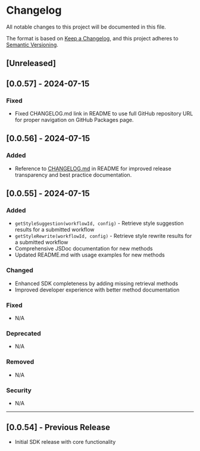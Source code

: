 # Changelog

All notable changes to this project will be documented in this file.

The format is based on [Keep a Changelog](https://keepachangelog.com/en/1.0.0/),
and this project adheres to [Semantic Versioning](https://semver.org/spec/v2.0.0.html).

## [Unreleased]

## [0.0.57] - 2024-07-15

### Fixed
- Fixed CHANGELOG.md link in README to use full GitHub repository URL for proper navigation on GitHub Packages page.

## [0.0.56] - 2024-07-15

### Added
- Reference to [CHANGELOG.md](./CHANGELOG.md) in README for improved release transparency and best practice documentation.

## [0.0.55] - 2024-07-15

### Added
- `getStyleSuggestion(workflowId, config)` - Retrieve style suggestion results for a submitted workflow
- `getStyleRewrite(workflowId, config)` - Retrieve style rewrite results for a submitted workflow
- Comprehensive JSDoc documentation for new methods
- Updated README.md with usage examples for new methods

### Changed
- Enhanced SDK completeness by adding missing retrieval methods
- Improved developer experience with better method documentation

### Fixed
- N/A

### Deprecated
- N/A

### Removed
- N/A

### Security
- N/A

---

## [0.0.54] - Previous Release
- Initial SDK release with core functionality 